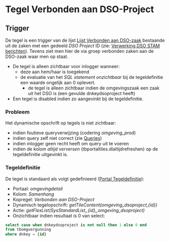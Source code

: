 # Tegel Verbonden aan DSO-Project

## Trigger

De tegel is een trigger van de lijst [Lijst Verbonden aan DSO-zaak](/probleemoplossing/portalen_en_moduleschermen/zaakportaal_omgeving/tegel_verbonden_aan_dso_project/lijst_verbonden_aan_dsozaak.md) bestaande uit de zaken met een gedeeld *DSO Project* ID (zie: [Verwerking DSO STAM berichten](/probleemoplossing/programmablokken/verwerking_dso_stam_berichten.md)).
Tevens ziet men hier de via groep verbonden zaken aan de DSO-zaak waar men op staat.

  * De tegel is alleen zichtbaar voor inlogger wanneer:
    * deze aan hem/haar is toegekend
    * de evaluatie van het *SQL statement onzichtbaar* bij de tegeldefinitie een waarde ongelijk aan 0 oplevert.
      * de tegel is alleen zichtbaar indien de omgevingszaak een zaak uit het DSO is (een gevulde dnkeydsoproject heeft)
  * Een tegel is disabled indien zo aangevinkt bij de tegeldefinitie.

### Probleem

Het dynamische opschrift op tegels is niet zichtbaar:

  * indien foutieve queryverwijzing (codering *omgeving_prod*)
  * indien query zelf niet correct (zie [Queries](/instellen_inrichten/queries.md))
  * indien inlogger geen recht heeft om query uit te voeren
  * indien de kolom *altijd verversen* (tbportaltiles.dlaltijdrefreshen) op de tegeldefinitie uitgevinkt is.

### Tegeldefinitie

De tegel is standaard als volgt gedefinieerd ([Portal Tegeldefinitie](/instellen_inrichten/portaldefinitie/portal_tegel.md)):

  * Portaal: *omgevingdetail*
  * Kolom: *Samenhang*
  * Kopregel: *Verbonden aan DSO-Project*
  * Dynamisch tegelopschrift: *getTileContent(omgeving_dsoproject,{id})*
  * Actie: *getFlexList(SysStandardList,,{id},,omgeving_dsoproject)*
  * Onzichtbaar indien resultaat is 0 van select:
```sql
select case when dnkeydsoproject is not null then 1 else 0 end
from tbomgvergunning
where dnkey = {id}
```

